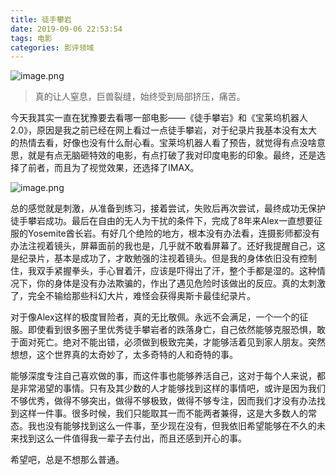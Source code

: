 ```yaml
---
title: 徒手攀岩
date: 2019-09-06 22:53:54
tags: 电影
categories: 影评领域
---
```


<meta name="referrer" content="no-referrer" />

![image.png](https://upload-images.jianshu.io/upload_images/3478485-07b4b1add5c215b1.png?imageMogr2/auto-orient/strip%7CimageView2/2/w/1240)



> 真的让人窒息，巨兽裂缝，始终受到局部挤压，痛苦。

<!--more-->

今天我其实一直在犹豫要去看哪一部电影——《徒手攀岩》和《宝莱坞机器人2.0》，原因是我之前已经在网上看过一点徒手攀岩，对于纪录片我基本没有太大的热情去看，好像也没有什么耐心看。宝莱坞机器人看了预告，就觉得有点没啥意思，就是有点无脑砸特效的电影，有点打破了我对印度电影的印象。最终，还是选择了前者，而且为了视觉效果，还选择了IMAX。



![image.png](https://upload-images.jianshu.io/upload_images/3478485-27cf0e28cb3668ec.png?imageMogr2/auto-orient/strip%7CimageView2/2/w/1240)



总的感觉就是刺激，从准备到练习，接着尝试，失败后再次尝试，最终成功无保护徒手攀岩成功。最后在自由的无人为干扰的条件下，完成了8年来Alex一直想要征服的Yosemite酋长岩。有好几个绝险的地方，根本没有办法看，连摄影师都没有办法注视着镜头，屏幕面前的我也是，几乎就不敢看屏幕了。还好我提醒自己，这是纪录片，基本是成功了，才敢勉强的注视着镜头。但是我的身体依旧没有控制住，我双手紧握拳头，手心冒着汗，应该是吓得出了汗，整个手都是湿的。这种情况下，你的身体是没有办法欺骗的，作出了遇见危险时该做出的反应。真的太刺激了，完全不输给那些科幻大片，难怪会获得奥斯卡最佳纪录片。

对于像Alex这样的极度冒险者，真的无比敬佩。永远不会满足，一个一个的征服。即使看到很多圈子里优秀徒手攀岩者的跌落身亡，自己依然能够克服恐惧，敢于面对死亡。绝对不能出错，必须做到极致完美，才能够活着见到家人朋友。突然想想，这个世界真的太奇妙了，太多奇特的人和奇特的事。

能够深度专注自己喜欢做的事，而这件事也能够养活自己，这对于每个人来说，都是非常渴望的事情。只有及其少数的人才能够找到这样的事情吧，或许是因为我们不够优秀，做得不够突出，做得不够极致，做得不够专注，因而我们才没有办法找到这样一件事。很多时候，我们只能取其一而不能两者兼得，这是大多数人的常态。我也没有能够找到这么一件事，至少现在没有，但我依旧希望能够在不久的未来找到这么一件值得我一辈子去付出，而且还感到开心的事。

希望吧，总是不想那么普通。